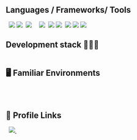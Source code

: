  
<h2 id=lang>Languages / Frameworks/ Tools</h2>
<p>
<a href="https://www.github.com/"><img src="https://img.shields.io/badge/C-00599C?style=for-the-badge&logo=c&logoColor=white" alt="" srcset=""></a>
<a href="https://www.google.com/"><img src="https://img.shields.io/badge/C%2B%2B-00599C?style=for-the-badge&logo=c%2B%2B&logoColor=white" alt="" srcset=""></a>
<a href="https:www.google.com/"><img src="https://img.shields.io/badge/Java-ED8B00?style=for-the-badge&logo=java&logoColor=white"></a>
<a href="https:www.google.com/"><img src="https://img.shields.io/badge/PHP-777BB4?style=for-the-badge&logo=php&logoColor=white"></a>
<a href="https://www.python.org/"><img src="https://img.shields.io/badge/Python-white?style=for-the-badge&logo=python&logoColor=azure-blue" alt=""></a>
<a href="https://www.djangoproject.com/"><img src="https://img.shields.io/badge/Django-092E20?style=for-the-badge&logo=django&logoColor=white"></a>
<a href="https://developer.mozilla.org/en-US/docs/Web/HTML"><img src="https://img.shields.io/badge/HTML5-E34F26?style=for-the-badge&logo=html5&logoColor=white" alt="" srcset=""></a>
<a href="https://developer.mozilla.org/en-US/docs/Learn/CSS/First_steps/What_is_CSS"><img src="https://img.shields.io/badge/CSS3-264de4?style=for-the-badge&logo=css3&logoColor=white" alt="" srcset=""></a><a href="https://guides.github.com/features/mastering-markdown/"><img src="https://img.shields.io/badge/Markdown-000000?style=for-the-badge&logo=markdown&logoColor=white" alt="" srcset=""></a>
<a href="https://www.mongodb.com/"><img src="https://img.shields.io/badge/MongoDB-4EA94B?style=for-the-badge&logo=mongodb&logoColor=white" alt="" srcset=""></a>
<a href="https://www.mysql.com/"><img src="https://img.shields.io/badge/MySQL-00000F?style=for-the-badge&logo=mysql&logoColor=white" alt="" srcset=""></a>
<a href="https://mariadb.org/"><img src="https://img.shields.io/badge/MariaDB-003545?style=for-the-badge&logo=mariadb&logoColor=white"></a>
<a href="https://git-scm.com/"><img src="https://img.shields.io/badge/Git-F05032?style=for-the-badge&logo=git&logoColor=white" alt="" srcset=""></a>
<a href="https:www.javascript.com/"><img src="https://img.shields.io/badge/JavaScript-323330?style=for-the-badge&logo=javascript&logoColor=F7DF1E"></a>
<a href="https:www.google.com/"><img src="https://img.shields.io/badge/Bootstrap-563D7C?style=for-the-badge&logo=bootstrap&logoColor=white"></a>
<a href="hhtps://www.heroku.com/"><img src="https://img.shields.io/badge/Heroku-430098?style=for-the-badge&logo=heroku&logoColor=white" alt="" srcset=""></a>
<a href="https://www.oracle.com/in/cloud/"><img src="https://img.shields.io/badge/Oracle-F80000?style=for-the-badge&logo=oracle&logoColor=black"></a>
<a href="https:www.vercel.com/"><img src="https://img.shields.io/badge/Vercel-000000?style=for-the-badge&logo=vercel&logoColor=white"></a>
<a href="https://azure.microsoft.com/en-in"><img src="https://img.shields.io/badge/microsoft%20azure-0089D6?style=for-the-badge&logo=microsoft-azure&logoColor=white"></a>
<a href="https://www.replit.com/"><img src="https://img.shields.io/badge/replit-667881?style=for-the-badge&logo=replit&logoColor=white" alt="" srcset=""></a>
</p>

<h2>Development stack 👩🏻‍💻</h2>
<a href="https://code.visualstudio.com/"><img src="https://img.shields.io/badge/Visual_Studio_Code-0078D4?style=for-the-badge&logo=visual%20studio%20code&logoColor=white" alt="" srcset=""></a>

<h2>🖥 Familiar Environments</h2>
<p>
    <a href="https://ubuntu.com/"><img src="https://img.shields.io/badge/Ubuntu-E95420?style=for-the-badge&logo=ubuntu&logoColor=white" alt="" srcset=""></a>
    <a href="https://www.microsoft.com/en-in/windows"><img src="https://img.shields.io/badge/Windows-0078D6?style=for-the-badge&logo=windows&logoColor=white" alt="" srcset=""></a>
    <a href="https://www.android.com/"><img src="https://img.shields.io/badge/Android-3DDC84?style=for-the-badge&logo=android&logoColor=white" alt="" srcset=""></a>
</p>
    <a href="https://www.apple.com/in/ios/ios-14/"><img src="https://img.shields.io/badge/iOS-000000?style=for-the-badge&logo=ios&logoColor=white" alt="" srcset=""></a>

<h2>📎 Profile Links</h2>
<p>
    <a href="http://t.me/FaithfulKitten" target="_blank" rel="noopener noreferrer"><img src="https://img.shields.io/badge/Telegram-2CA5E0?style=for-the-badge&logo=telegram&logoColor=white" alt="" srcset=""></a>
    <a href="https://discordapp.com/users/498354230206267414"><img src="https://img.shields.io/badge/Discord-7289DA?style=for-the-badge&logo=discord&logoColor=white" alt=""></a>
    <a href="mailto:athena1433@naver.com">
  <img src="https://img.shields.io/badge/Gmail-D14836?style=for-the-badge&logo=gmail&logoColor=white" />
</a>
    <a href="https://open.spotify.com/user/31bwtxh2jd6ice4gdmhrqhje5zca"><img src="https://img.shields.io/badge/Spotify-1ED760?&style=for-the-badge&logo=spotify&logoColor=white" alt="" srcset=""></a>
<br>
<br>

